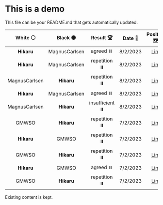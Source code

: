 # This is a demo

This file can be your README.md that gets automatically updated.

<!--START_SECTION:chessStats-->
<!-- Automatically generated with https://github.com/Balastrong/chess-stats-action -->

| White ⚪ | Black ⚫ | Result 🏆 | Date 📅 | Position 🗺️ |
|:---:|:---:|:---:|:---:|:---:|
| **Hikaru** | MagnusCarlsen | agreed ⏸️ | 8/2/2023 | <a href="http://www.ee.unb.ca/cgi-bin/tervo/fen.pl?select=8/4R3/8/3kPp2/2r5/5K2/8/8 w - -">Link</a> |
| **Hikaru** | MagnusCarlsen | repetition ⏸️ | 8/2/2023 | <a href="http://www.ee.unb.ca/cgi-bin/tervo/fen.pl?select=r1b1r1k1/5ppp/p1pb1n2/1p3q2/3P3R/1BP3P1/PP3P1P/RNBQ2K1 w - -">Link</a> |
| MagnusCarlsen | **Hikaru** | repetition ⏸️ | 8/2/2023 | <a href="http://www.ee.unb.ca/cgi-bin/tervo/fen.pl?select=r5k1/1b3ppp/1p1pp3/8/1pqP4/4P3/1P1Q1PPP/3B1RK1 w - -">Link</a> |
| **Hikaru** | MagnusCarlsen | agreed ⏸️ | 8/2/2023 | <a href="http://www.ee.unb.ca/cgi-bin/tervo/fen.pl?select=8/1Bb3k1/b5p1/N1p2p1p/2P1p2P/4P1P1/5P2/6K1 w - -">Link</a> |
| MagnusCarlsen | **Hikaru** | insufficient ⏸️ | 8/2/2023 | <a href="http://www.ee.unb.ca/cgi-bin/tervo/fen.pl?select=8/8/8/8/4NKn1/3k4/8/8 w - -">Link</a> |
| GMWSO | **Hikaru** | repetition ⏸️ | 7/2/2023 | <a href="http://www.ee.unb.ca/cgi-bin/tervo/fen.pl?select=6k1/2p3r1/2N5/p2R2p1/6P1/1n3P1p/4r2P/5RK1 w - -">Link</a> |
| **Hikaru** | GMWSO | repetition ⏸️ | 7/2/2023 | <a href="http://www.ee.unb.ca/cgi-bin/tervo/fen.pl?select=r1b1kb1r/ppp2ppp/3q4/8/P2Q4/8/1PP2PPP/RNB2RK1 w kq -">Link</a> |
| GMWSO | **Hikaru** | repetition ⏸️ | 7/2/2023 | <a href="http://www.ee.unb.ca/cgi-bin/tervo/fen.pl?select=2q1r1k1/2p2pp1/p1nr1n1p/PpN1p3/1P2P3/2P1RN1P/2Q2PP1/3R2K1 b - -">Link</a> |
| **Hikaru** | GMWSO | agreed ⏸️ | 7/2/2023 | <a href="http://www.ee.unb.ca/cgi-bin/tervo/fen.pl?select=2rb1k2/1R3p1p/1p2p1p1/8/2B2P2/1P2P3/5PKP/8 b - -">Link</a> |
| GMWSO | **Hikaru** | repetition ⏸️ | 7/2/2023 | <a href="http://www.ee.unb.ca/cgi-bin/tervo/fen.pl?select=1Q6/5pk1/3p2p1/4p2p/2P1P2P/R2P1PP1/4q1K1/8 w - -">Link</a> |

<!--END_SECTION:chessStats-->

Existing content is kept.
